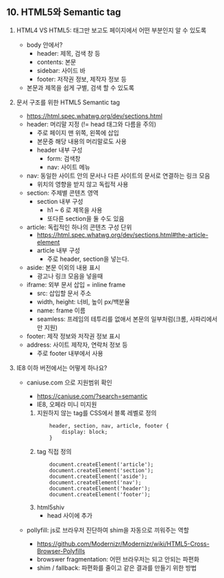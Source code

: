 ## 10. HTML5와 Semantic tag
1. HTML4 VS HTML5: 태그만 보고도 페이지에서 어떤 부분인지 알 수 있도록
	- body 안에서?
		- header: 제목, 검색 창 등
		- contents: 본문
		- sidebar: 사이드 바
		- footer: 저작권 정보, 제작자 정보 등
	- 본문과 제목을 쉽게 구별, 검색 할 수 있도록

2. 문서 구조를 위한 HTML5 Semantic tag
	- https://html.spec.whatwg.org/dev/sections.html
	- header: 머리말 지정 (!= head 태그와 다름을 주의)
		- 주로 페이지 맨 위쪽, 왼쪽에 삽입
		- 본문중 해당 내용의 머리말로도 사용
		- header 내부 구성
			- form: 검색창
			- nav: 사이트 메뉴
	- nav: 동일한 사이트 안의 문서나 다른 사이트의 문서로 연결하는 링크 모음
		- 위치의 영향을 받지 않고 독립적 사용
	- section: 주제별 콘텐츠 영역
		- section 내부 구성
			- h1 ~ 6 로 제목을 사용
			- 또다른 section을 둘 수도 있음
	- article: 독립적인 하나의 콘텐츠 구성 단위
		- https://html.spec.whatwg.org/dev/sections.html#the-article-element
		- article 내부 구성
			- 주로 header, section을 넣는다.
	- aside: 본문 이외의 내용 표시
		- 광고나 링크 모음을 넣을때
	- iframe: 외부 문서 삽입 = inline frame
		- src: 삽입할 문서 주소
		- width, height: 너비, 높이 px/백분율
		- name: frame 이름
		- seamless: 프레임의 테투리를 없애서 본문의 일부처럼(크롬, 사파리에서만 지원)
	- footer: 제작 정보와 저작권 정보 표시
	- address: 사이트 제작자, 연락처 정보 등
		- 주로 footer 내부에서 사용

3. IE8 이하 버전에서는 어떻게 하나요?
	- caniuse.com 으로 지원범위 확인
		- https://caniuse.com/?search=semantic
		- IE8, 오페라 미니 미지원

		1. 지원하지 않는 tag를 CSS에서 블록 레벨로 정의
			```
				header, section, nav, article, footer {
					display: block;
				}
			```
		2. tag 직접 정의
			```
				document.createElement('article');
				document.createElement('section');
				document.createElement('aside');
				document.createElement('nav');
				document.createElement('header');
				document.createElement('footer');
			```
		3. html5shiv
			- head 사이에 추가

	- pollyfill: js로 브라우저 진단하여 shim을 자동으로 끼워주는 역할
		- https://github.com/Modernizr/Modernizr/wiki/HTML5-Cross-Browser-Polyfills
		- browswer fragmentation: 어떤 브라우저는 되고 안되는 파편화
		- shim / fallback: 파편화를 줄이고 같은 결과를 만들기 위한 방법
